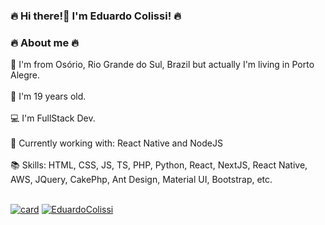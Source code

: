 ### 🔥 Hi there!👋 I'm Eduardo Colissi! 🔥

### 🔥 About me 🔥
📍 I'm from Osório, Rio Grande do Sul, Brazil but actually I'm living in Porto Alegre. <br />
<br />
📆 I'm 19 years old. <br />
<br />
💻 I'm FullStack Dev. <br />
<br />
💾 Currently working with: React Native and NodeJS <br />
<br />
📚 Skills: HTML, CSS, JS, TS, PHP, Python, React, NextJS, React Native, AWS, JQuery, CakePhp, Ant Design, Material UI, Bootstrap, etc.  <br />
<br />

[![card](https://github-readme-stats.vercel.app/api?username=EduardoColissi&theme=merko&show_icons=true)](https://github.com/anuraghazra/github-readme-stats) 
[![EduardoColissi](https://github-readme-stats.vercel.app/api/top-langs/?username=EduardoColissi&hide=html&layout=compact=true&theme=merko)](https://github.com/anuraghazra/github-readme-stats)
